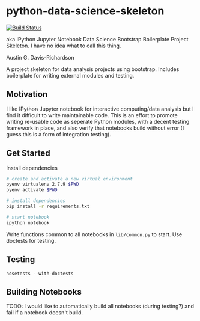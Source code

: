 # python-data-science-skeleton

[![Build Status](https://travis-ci.org/audy/python-data-science-skeleton.svg?branch=master)](https://travis-ci.org/audy/python-data-science-skeleton)

aka IPython Jupyter Notebook Data Science Bootstrap Boilerplate Project
Skeleton. I have no idea what to call this thing.

Austin G. Davis-Richardson

A project skeleton for data analysis projects using bootstrap. Includes
boilerplate for writing external modules and testing.

## Motivation

I like ~~IPython~~ Jupyter notebook for interactive computing/data analysis but
I find it difficult to write maintainable code. This is an effort to promote
writing re-usable code as seperate Python modules, with a decent testing
framework in place, and also verify that notebooks build without error (I guess
this is a form of integration testing).

## Get Started

Install dependencies

```sh
# create and activate a new virtual environment
pyenv virtualenv 2.7.9 $PWD
pyenv activate $PWD

# install dependencies
pip install -r requirements.txt

# start notebook
ipython notebook
```

Write functions common to all notebooks in `lib/common.py` to start. Use
doctests for testing.

## Testing

`nosetests --with-doctests`

## Building Notebooks

TODO: I would like to automatically build all notebooks (during testing?) and
fail if a notebook doesn't build.
